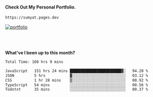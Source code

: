 #### Check Out My Personal Portfolio.
````bash
https://sumyat.pages.dev
````

<a href='https://sumyat.pages.dev/'>
    <img src='https://user-images.githubusercontent.com/108873224/211860821-15c31441-8db7-4fb7-8537-28a0c11e9408.png' alt='portfolio' align='center' />
</a>


<br />
<br />


<br />
<br />

**What've I been up to this month?**

<!--START_SECTION:waka-->

```txt
Total Time: 160 hrs 9 mins

JavaScript   151 hrs 24 mins ███████████████████████▓░   94.20 %
JSON         5 hrs           ▓░░░░░░░░░░░░░░░░░░░░░░░░   03.12 %
CSS          1 hr 28 mins    ▒░░░░░░░░░░░░░░░░░░░░░░░░   00.92 %
TypeScript   54 mins         ░░░░░░░░░░░░░░░░░░░░░░░░░   00.56 %
Todotxt      35 mins         ░░░░░░░░░░░░░░░░░░░░░░░░░   00.37 %
```

<!--END_SECTION:waka-->





